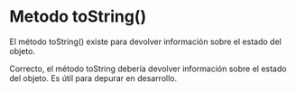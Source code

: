 # Metodo toString()

El método toString() existe para devolver información sobre el estado del objeto.


Correcto, el método toString debería devolver información sobre el estado del objeto. Es útil para depurar en desarrollo.